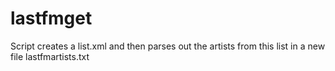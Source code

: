 lastfmget
=========

Script creates a list.xml and then parses out the artists from this list in a new file lastfmartists.txt
